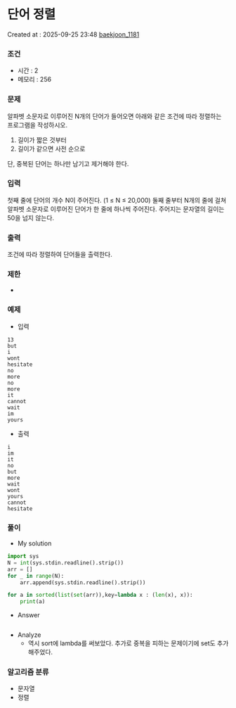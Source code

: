 # 단어 정렬
Created at : 2025-09-25 23:48
[baekjoon_1181](https://www.acmicpc.net/problem/1181)
### 조건
- 시간 : 2
- 메모리 : 256
### 문제
알파벳 소문자로 이루어진 N개의 단어가 들어오면 아래와 같은 조건에 따라 정렬하는 프로그램을 작성하시오.

1. 길이가 짧은 것부터
2. 길이가 같으면 사전 순으로

단, 중복된 단어는 하나만 남기고 제거해야 한다.
### 입력
첫째 줄에 단어의 개수 N이 주어진다. (1 ≤ N ≤ 20,000) 둘째 줄부터 N개의 줄에 걸쳐 알파벳 소문자로 이루어진 단어가 한 줄에 하나씩 주어진다. 주어지는 문자열의 길이는 50을 넘지 않는다.
### 출력
조건에 따라 정렬하여 단어들을 출력한다.
### 제한
- 
### 예제
- 입력
```
13
but
i
wont
hesitate
no
more
no
more
it
cannot
wait
im
yours
```
- 출력
```
i
im
it
no
but
more
wait
wont
yours
cannot
hesitate
``` 

### 풀이
- My solution
```python
import sys
N = int(sys.stdin.readline().strip())
arr = []
for _ in range(N):
    arr.append(sys.stdin.readline().strip())

for a in sorted(list(set(arr)),key=lambda x : (len(x), x)):
    print(a)
```

- Answer
```python

```

- Analyze
	- 역시 sort에 lambda를 써보았다. 추가로 중복을 피하는 문제이기에 set도 추가해주었다.
### 알고리즘 분류
- 문자열
- 정렬